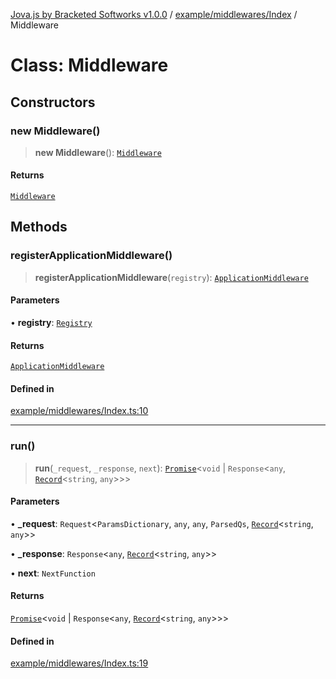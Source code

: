 [Jova.js by Bracketed Softworks v1.0.0](../wiki/modules) / [example/middlewares/Index](../wiki/example.middlewares.Index) / Middleware

# Class: Middleware

## Constructors

### new Middleware()

> **new Middleware**(): [`Middleware`](../wiki/example.middlewares.Index.Class.Middleware)

#### Returns

[`Middleware`](../wiki/example.middlewares.Index.Class.Middleware)

## Methods

### registerApplicationMiddleware()

> **registerApplicationMiddleware**(`registry`): [`ApplicationMiddleware`](../wiki/registry.types.Middlewares.AppMiddlewareType.Class.ApplicationMiddleware)

#### Parameters

• **registry**: [`Registry`](../wiki/registry.Registry.Class.Registry)

#### Returns

[`ApplicationMiddleware`](../wiki/registry.types.Middlewares.AppMiddlewareType.Class.ApplicationMiddleware)

#### Defined in

[example/middlewares/Index.ts:10](https://github.com/Bracketed/jova.js/blob/c23178b8e91726d68082478cffbb501e8952a3a3/src/example/middlewares/Index.ts#L10)

***

### run()

> **run**(`_request`, `_response`, `next`): [`Promise`](https://developer.mozilla.org/docs/Web/JavaScript/Reference/Global_Objects/Promise)\<`void` \| `Response`\<`any`, [`Record`](https://www.typescriptlang.org/docs/handbook/utility-types.html#recordkeys-type)\<`string`, `any`\>\>\>

#### Parameters

• **\_request**: `Request`\<`ParamsDictionary`, `any`, `any`, `ParsedQs`, [`Record`](https://www.typescriptlang.org/docs/handbook/utility-types.html#recordkeys-type)\<`string`, `any`\>\>

• **\_response**: `Response`\<`any`, [`Record`](https://www.typescriptlang.org/docs/handbook/utility-types.html#recordkeys-type)\<`string`, `any`\>\>

• **next**: `NextFunction`

#### Returns

[`Promise`](https://developer.mozilla.org/docs/Web/JavaScript/Reference/Global_Objects/Promise)\<`void` \| `Response`\<`any`, [`Record`](https://www.typescriptlang.org/docs/handbook/utility-types.html#recordkeys-type)\<`string`, `any`\>\>\>

#### Defined in

[example/middlewares/Index.ts:19](https://github.com/Bracketed/jova.js/blob/c23178b8e91726d68082478cffbb501e8952a3a3/src/example/middlewares/Index.ts#L19)
